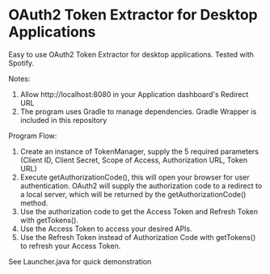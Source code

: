 # OAuth2 Token Extractor for Desktop Applications

Easy to use OAuth2 Token Extractor for desktop applications. Tested with Spotify.

Notes:
1. Allow http://localhost:8080 in your Application dashboard's Redirect URL
2. The program uses Gradle to manage dependencies. Gradle Wrapper is included in this repository

Program Flow:
1. Create an instance of TokenManager, supply the 5 required parameters (Client ID, Client Secret, Scope of Access, Authorization URL, Token URL)
2. Execute getAuthorizationCode(), this will open your browser for user authentication. OAuth2 will supply the authorization code to a redirect to a local server, which will be returned by the getAuthorizationCode() method.
3. Use the authorization code to get the Access Token and Refresh Token with getTokens().
4. Use the Access Token to access your desired APIs.
5. Use the Refresh Token instead of Authorization Code with getTokens() to refresh your Access Token.

See Launcher.java for quick demonstration